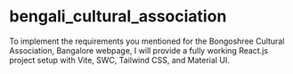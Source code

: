 # bengali_cultural_association
To implement the requirements you mentioned for the Bongoshree Cultural Association, Bangalore webpage, I will provide a fully working React.js project setup with Vite, SWC, Tailwind CSS, and Material UI.
